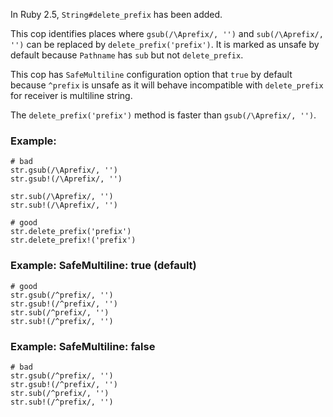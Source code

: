 In Ruby 2.5, `String#delete_prefix` has been added.

This cop identifies places where `gsub(/\Aprefix/, '')` and `sub(/\Aprefix/, '')`
can be replaced by `delete_prefix('prefix')`.
It is marked as unsafe by default because `Pathname` has `sub` but not `delete_prefix`.

This cop has `SafeMultiline` configuration option that `true` by default because
`^prefix` is unsafe as it will behave incompatible with `delete_prefix`
for receiver is multiline string.

The `delete_prefix('prefix')` method is faster than `gsub(/\Aprefix/, '')`.

### Example:

    # bad
    str.gsub(/\Aprefix/, '')
    str.gsub!(/\Aprefix/, '')

    str.sub(/\Aprefix/, '')
    str.sub!(/\Aprefix/, '')

    # good
    str.delete_prefix('prefix')
    str.delete_prefix!('prefix')

### Example: SafeMultiline: true (default)

    # good
    str.gsub(/^prefix/, '')
    str.gsub!(/^prefix/, '')
    str.sub(/^prefix/, '')
    str.sub!(/^prefix/, '')

### Example: SafeMultiline: false

    # bad
    str.gsub(/^prefix/, '')
    str.gsub!(/^prefix/, '')
    str.sub(/^prefix/, '')
    str.sub!(/^prefix/, '')
